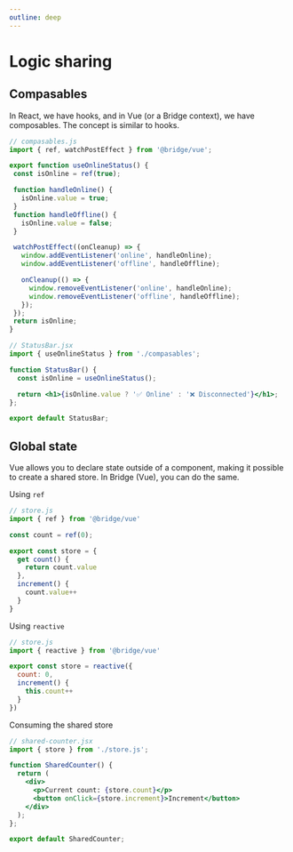 ```yaml
---
outline: deep
---
```


# Logic sharing

## Compasables

In React, we have hooks, and in Vue (or a Bridge context), we have composables. The concept is similar to hooks.

```js
// compasables.js
import { ref, watchPostEffect } from '@bridge/vue';

export function useOnlineStatus() {
 const isOnline = ref(true);

 function handleOnline() {
   isOnline.value = true;
 }
 function handleOffline() {
   isOnline.value = false;
 }

 watchPostEffect((onCleanup) => {
   window.addEventListener('online', handleOnline);
   window.addEventListener('offline', handleOffline);

   onCleanup(() => {
     window.removeEventListener('online', handleOnline);
     window.removeEventListener('offline', handleOffline);
   });
 });
 return isOnline;
}
```

```jsx
// StatusBar.jsx
import { useOnlineStatus } from './compasables';

function StatusBar() {
  const isOnline = useOnlineStatus();

  return <h1>{isOnline.value ? '✅ Online' : '❌ Disconnected'}</h1>;
};

export default StatusBar;
```

## Global state

Vue allows you to declare state outside of a component, making it possible to create a shared store. In Bridge (Vue), you can do the same.

Using `ref`

```js
// store.js
import { ref } from '@bridge/vue'

const count = ref(0);

export const store = {
  get count() {
    return count.value
  },
  increment() {
    count.value++
  }
}
```

Using `reactive`

```js
// store.js
import { reactive } from '@bridge/vue'

export const store = reactive({
  count: 0,
  increment() {
    this.count++
  }
})
```

Consuming the shared store

```jsx
// shared-counter.jsx
import { store } from './store.js';

function SharedCounter() {
  return (
    <div>
      <p>Current count: {store.count}</p>
      <button onClick={store.increment}>Increment</button>
    </div>
  );
};

export default SharedCounter;
```
